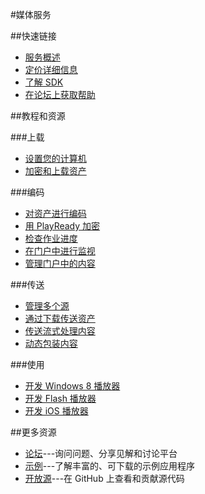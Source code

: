 <properties 
pageTitle="媒体服务 - Azure 微软云"
Metakeywords="媒体服务,Media Services,编码,PlayReady,流式处理,动态包装,播放器,加密,资产" 
description="用安全的方式为您随时随地跨设备传送媒体内容、提供可伸缩的端到端媒体解决方案。" 
services="Media Services" 
documentationCenter="Develop" 
authors="" 
manager="Tiffena" 
editor="Eric Chen" />
<tags ms.service="Media Services"
    ms.date=""
    wacn.date="07/23/2015"
    />

#媒体服务

##快速链接

-   [服务概述](/home/features/media-services)
-   [定价详细信息](/home/features/media-services/#price)
-   [了解 SDK](/develop/media-services/developer-tools)
-   [在论坛上获取帮助](https://social.msdn.microsoft.com/Forums/azure/zh-CN/home?forum=windowsazurezhchs)

##教程和资源

###上载

- [设置您的计算机](/documentation/articles/media-services-set-up-computer)
- [加密和上载资产](/documentation/articles/media-services-create-encrypted-asset-upload-storage)
<!--- [批量上载内容](/documentation/articles/media-services-dotnet-upload-files)-->


###编码

- [对资产进行编码](/documentation/articles/media-services-encode-asset)
- [用 PlayReady 加密](/documentation/articles/media-services-protect-asset)
- [检查作业进度](/documentation/articles/media-services-check-job-progress)
- [在门户中进行监视](/documentation/articles/media-services-monitor-services-account)
- [管理门户中的内容](/documentation/articles/media-services-manage-content)

###传送

- [管理多个源](/documentation/articles/media-services-manage-origins)
- [通过下载传送资产](/documentation/articles/media-services-deliver-asset-download)
- [传送流式处理内容](/documentation/articles/media-services-deliver-streaming-content)
- [动态包装内容](/documentation/articles/media-services-dynamic-packaging-overview)

###使用

<!--- [开发媒体服务应用程序](/documentation/articles/media-services-develop-video-players)-->
- [开发 Windows 8 播放器](/documentation/articles/media-services-build-smooth-streaming-apps)
- [开发 Flash 播放器](/documentation/articles/media-services-use-osmf-smooth-streaming-client-plugin)
- [开发 iOS 播放器](/documentation/articles/media-services-use-ios-media-player-framework)

##更多资源

- [论坛](https://social.msdn.microsoft.com/Forums/azure/zh-CN/home?forum=windowsazurezhchs)---询问问题、分享见解和讨论平台
- [示例](http://code.msdn.microsoft.com/Windows-Azure-Media-040435f8)---了解丰富的、可下载的示例应用程序
- [开放源](https://github.com/windowsazure)---在 GitHub 上查看和贡献源代码
